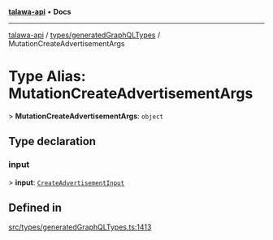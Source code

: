 [**talawa-api**](../../../README.md) • **Docs**

***

[talawa-api](../../../modules.md) / [types/generatedGraphQLTypes](../README.md) / MutationCreateAdvertisementArgs

# Type Alias: MutationCreateAdvertisementArgs

\> **MutationCreateAdvertisementArgs**: `object`

## Type declaration

### input

\> **input**: [`CreateAdvertisementInput`](CreateAdvertisementInput.md)

## Defined in

[src/types/generatedGraphQLTypes.ts:1413](https://github.com/PalisadoesFoundation/talawa-api/blob/0e711c6a6b57f55ab5776fc9c8edfc5ebc0b3d70/src/types/generatedGraphQLTypes.ts#L1413)
